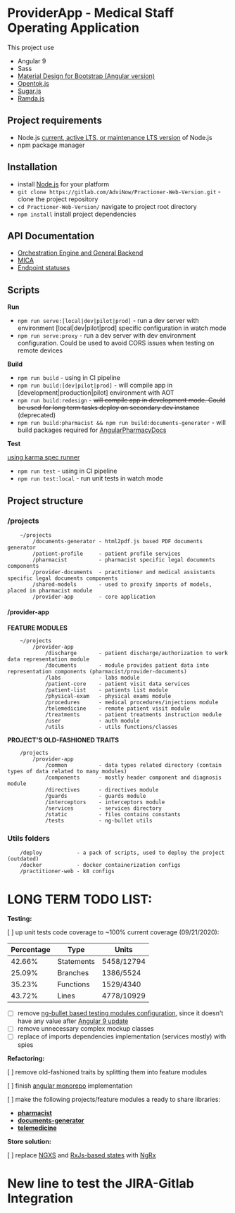 # ProviderApp - Medical Staff Operating Application
This project use
- Angular 9
- Sass
- [Material Design for Bootstrap (Angular version)](https://mdbootstrap.com/docs/angular/)
- [Opentok.js](https://tokbox.com/developer/sdks/js/)
- [Sugar.js](https://sugarjs.com/)
- [Ramda.js](https://ramdajs.com/)

## Project requirements
- Node.js
[current, active LTS, or maintenance LTS version](https://nodejs.org/en/about/releases/) of Node.js
- npm package manager

## Installation
- install [Node.js](https://nodejs.org/en/) for your platform
- `git clone https://gitlab.com/AdviNow/Practioner-Web-Version.git` - clone the project repository
- `cd Practioner-Web-Version/` navigate to project root directory
- `npm install` install project dependencies 

## API Documentation
- [Orchestration Engine and General Backend](https://testing2.advinow.net/oe2-swagger/#/DrApp)
- [MICA](https://devservices.advinow.net/2070Services/swagger-ui.html#/)
- [Endpoint statuses](https://utilities.advinow.net/status)

## Scripts

**Run**
- `npm run serve:[local|dev|pilot|prod]` - run a dev server with environment [local|dev|pilot|prod] specific configuration in watch mode
- `npm run serve:proxy` - run a dev server with dev environment configuration. Could be used to avoid CORS issues when testing on remote devices

**Build**
- `npm run build` - using in CI pipeline
- `npm run build:[dev|pilot|prod]` - will compile app in [development|production|pilot] environment with AOT
- `npm run build:redesign` - ~~will compile app in development mode. Could be used for long term tasks deploy on secondary dev instance~~ (deprecated)
- `npm run build:pharmacist && npm run build:documents-generator` - will build packages required for [AngularPharmacyDocs](https://gitlab.com/AdviNow/angularpharmacydocs)

**Test**

[using karma spec runner](https://gitlab.com/AdviNow/Practioner-Web-Version/-/blob/development/projects/provider-app/karma.conf.js)
- `npm run test` - using in CI pipeline
- `npm run test:local` - run unit tests in watch mode
## Project structure

### /projects
```$xslt
    ~/projects
        /documents-generator - html2pdf.js based PDF documents generator
        /patient-profile     - patient profile services
        /pharmacist          - pharmacist specific legal documents components
        /provider-documents  - practitioner and medical assistants specific legal documents components
        /shared-models       - used to proxify imports of models, placed in pharmacist module
        /provider-app        - core application
```

#### /provider-app

**FEATURE MODULES**
```$xslt
    ~/projects
        /provider-app 
            /discharge       - patient discharge/authorization to work data representation module
            /documents       - module provides patient data into representation components (pharmacist/provider-documents)
            /labs            - labs module
            /patient-core    - patient visit data services
            /patient-list    - patients list module
            /physical-exam   - physical exams module
            /procedures      - medical procedures/injections module
            /telemedicine    - remote patient visit module
            /treatments      - patient treatments instruction module
            /user            - auth module
            /utils           - utils functions/classes
```

**PROJECT'S OLD-FASHIONED TRAITS**

```
    /projects
        /provider-app
            /common          - data types related directory (contain types of data related to many modules)
            /components      - mostly header component and diagnosis module
            /directives      - directives module
            /guards          - guards module
            /interceptors    - interceptors module
            /services        - services directory
            /static          - files contains constants
            /tests           - ng-bullet utils
```

### Utils folders
```$xslt
    /deploy           - a pack of scripts, used to deploy the project (outdated)
    /docker           - docker containerization configs
    /practitioner-web - k8 configs
```

# LONG TERM TODO LIST:
**Testing:**

[ ] up unit tests code coverage to ~100% 
current coverage (09/21/2020):

Percentage|Type|Units
-----|------|------ 
42.66%|Statements|5458/12794 
25.09%|Branches|1386/5524 
35.23%|Functions|1529/4340 
43.72%|Lines |4778/10929


- [ ] remove [ng-bullet based testing modules configuration](https://gitlab.com/AdviNow/Practioner-Web-Version/-/blob/development/projects/provider-app/src/app/tests/test-context.ts), since it doesn't have any value after [Angular 9 update](https://blog.angular.io/version-9-of-angular-now-available-project-ivy-has-arrived-23c97b63cfa3)
- [ ] remove unnecessary complex mockup classes
- [ ] replace of imports dependencies implementation (services mostly) with spies

**Refactoring:**

[ ] remove old-fashioned traits by splitting them into feature modules

[ ] finish [angular monorepo](https://angular.io/guide/file-structure#setting-up-for-a-multi-project-workspace) implementation

[ ] make the following projects/feature modules a ready to share libraries: 
- [**pharmacist**](https://gitlab.com/AdviNow/Practioner-Web-Version/-/tree/development/projects/pharmacist)
- [**documents-generator**](https://gitlab.com/AdviNow/Practioner-Web-Version/-/tree/development/projects/documents-generator)
- [**telemedicine**](https://gitlab.com/AdviNow/Practioner-Web-Version/-/tree/development/projects/provider-app/src/app/telemedicine)

**Store solution:**

[ ] replace [NGXS](https://www.ngxs.io/) and [RxJs-based states](https://gitlab.com/AdviNow/Practioner-Web-Version/-/blob/development/projects/provider-app/src/app/treatments/treatments.service.ts#L49) with [NgRx](https://ngrx.io/guide/store)

# New line to test the JIRA-Gitlab Integration
